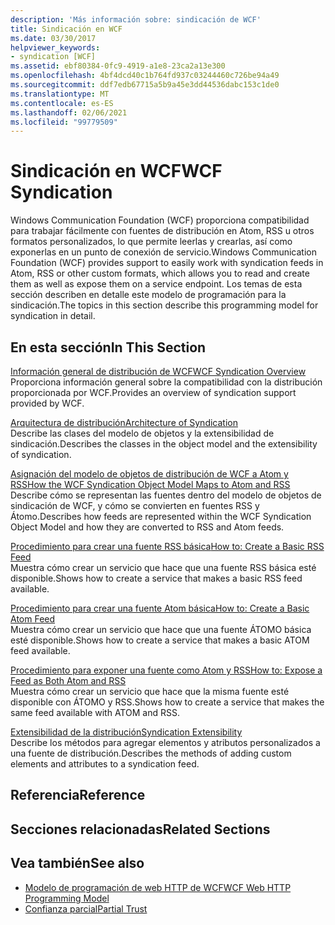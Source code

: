 ```yaml
---
description: 'Más información sobre: sindicación de WCF'
title: Sindicación en WCF
ms.date: 03/30/2017
helpviewer_keywords:
- syndication [WCF]
ms.assetid: ebf80384-0fc9-4919-a1e8-23ca2a13e300
ms.openlocfilehash: 4bf4dcd40c1b764fd937c03244460c726be94a49
ms.sourcegitcommit: ddf7edb67715a5b9a45e3dd44536dabc153c1de0
ms.translationtype: MT
ms.contentlocale: es-ES
ms.lasthandoff: 02/06/2021
ms.locfileid: "99779509"
---
```

# <a name="wcf-syndication"></a><span data-ttu-id="0327c-103">Sindicación en WCF</span><span class="sxs-lookup"><span data-stu-id="0327c-103">WCF Syndication</span></span>

<span data-ttu-id="0327c-104">Windows Communication Foundation (WCF) proporciona compatibilidad para trabajar fácilmente con fuentes de distribución en Atom, RSS u otros formatos personalizados, lo que permite leerlas y crearlas, así como exponerlas en un punto de conexión de servicio.</span><span class="sxs-lookup"><span data-stu-id="0327c-104">Windows Communication Foundation (WCF) provides support to easily work with syndication feeds in Atom, RSS or other custom formats, which allows you to read and create them as well as expose them on a service endpoint.</span></span> <span data-ttu-id="0327c-105">Los temas de esta sección describen en detalle este modelo de programación para la sindicación.</span><span class="sxs-lookup"><span data-stu-id="0327c-105">The topics in this section describe this programming model for syndication in detail.</span></span>  
  
## <a name="in-this-section"></a><span data-ttu-id="0327c-106">En esta sección</span><span class="sxs-lookup"><span data-stu-id="0327c-106">In This Section</span></span>  

 [<span data-ttu-id="0327c-107">Información general de distribución de WCF</span><span class="sxs-lookup"><span data-stu-id="0327c-107">WCF Syndication Overview</span></span>](wcf-syndication-overview.md)  
 <span data-ttu-id="0327c-108">Proporciona información general sobre la compatibilidad con la distribución proporcionada por WCF.</span><span class="sxs-lookup"><span data-stu-id="0327c-108">Provides an overview of syndication support provided by WCF.</span></span>  
  
 [<span data-ttu-id="0327c-109">Arquitectura de distribución</span><span class="sxs-lookup"><span data-stu-id="0327c-109">Architecture of Syndication</span></span>](architecture-of-syndication.md)  
 <span data-ttu-id="0327c-110">Describe las clases del modelo de objetos y la extensibilidad de sindicación.</span><span class="sxs-lookup"><span data-stu-id="0327c-110">Describes the classes in the object model and the extensibility of syndication.</span></span>  
  
 [<span data-ttu-id="0327c-111">Asignación del modelo de objetos de distribución de WCF a Atom y RSS</span><span class="sxs-lookup"><span data-stu-id="0327c-111">How the WCF Syndication Object Model Maps to Atom and RSS</span></span>](how-the-wcf-syndication-object-model-maps-to-atom-and-rss.md)  
 <span data-ttu-id="0327c-112">Describe cómo se representan las fuentes dentro del modelo de objetos de sindicación de WCF, y cómo se convierten en fuentes RSS y Átomo.</span><span class="sxs-lookup"><span data-stu-id="0327c-112">Describes how feeds are represented within the WCF Syndication Object Model and how they are converted to RSS and Atom feeds.</span></span>  
  
 [<span data-ttu-id="0327c-113">Procedimiento para crear una fuente RSS básica</span><span class="sxs-lookup"><span data-stu-id="0327c-113">How to: Create a Basic RSS Feed</span></span>](how-to-create-a-basic-rss-feed.md)  
 <span data-ttu-id="0327c-114">Muestra cómo crear un servicio que hace que una fuente RSS básica esté disponible.</span><span class="sxs-lookup"><span data-stu-id="0327c-114">Shows how to create a service that makes a basic RSS feed available.</span></span>  
  
 [<span data-ttu-id="0327c-115">Procedimiento para crear una fuente Atom básica</span><span class="sxs-lookup"><span data-stu-id="0327c-115">How to: Create a Basic Atom Feed</span></span>](how-to-create-a-basic-atom-feed.md)  
 <span data-ttu-id="0327c-116">Muestra cómo crear un servicio que hace que una fuente ÁTOMO básica esté disponible.</span><span class="sxs-lookup"><span data-stu-id="0327c-116">Shows how to create a service that makes a basic ATOM feed available.</span></span>  
  
 [<span data-ttu-id="0327c-117">Procedimiento para exponer una fuente como Atom y RSS</span><span class="sxs-lookup"><span data-stu-id="0327c-117">How to: Expose a Feed as Both Atom and RSS</span></span>](how-to-expose-a-feed-as-both-atom-and-rss.md)  
 <span data-ttu-id="0327c-118">Muestra cómo crear un servicio que hace que la misma fuente esté disponible con ÁTOMO y RSS.</span><span class="sxs-lookup"><span data-stu-id="0327c-118">Shows how to create a service that makes the same feed available with ATOM and RSS.</span></span>  
  
 [<span data-ttu-id="0327c-119">Extensibilidad de la distribución</span><span class="sxs-lookup"><span data-stu-id="0327c-119">Syndication Extensibility</span></span>](syndication-extensibility.md)  
 <span data-ttu-id="0327c-120">Describe los métodos para agregar elementos y atributos personalizados a una fuente de distribución.</span><span class="sxs-lookup"><span data-stu-id="0327c-120">Describes the methods of adding custom elements and attributes to a syndication feed.</span></span>  
  
## <a name="reference"></a><span data-ttu-id="0327c-121">Referencia</span><span class="sxs-lookup"><span data-stu-id="0327c-121">Reference</span></span>  
  
## <a name="related-sections"></a><span data-ttu-id="0327c-122">Secciones relacionadas</span><span class="sxs-lookup"><span data-stu-id="0327c-122">Related Sections</span></span>  
  
## <a name="see-also"></a><span data-ttu-id="0327c-123">Vea también</span><span class="sxs-lookup"><span data-stu-id="0327c-123">See also</span></span>

- [<span data-ttu-id="0327c-124">Modelo de programación de web HTTP de WCF</span><span class="sxs-lookup"><span data-stu-id="0327c-124">WCF Web HTTP Programming Model</span></span>](wcf-web-http-programming-model.md)
- [<span data-ttu-id="0327c-125">Confianza parcial</span><span class="sxs-lookup"><span data-stu-id="0327c-125">Partial Trust</span></span>](partial-trust.md)
